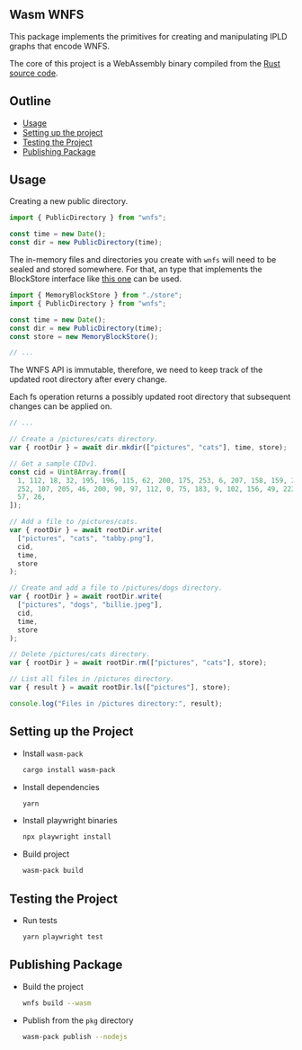 ## Wasm WNFS

This package implements the primitives for creating and manipulating IPLD graphs that encode WNFS.

The core of this project is a WebAssembly binary compiled from the [Rust source code](https://github.com/WebNativeFileSystem/rs-wnfs/tree/main/crates/fs).

## Outline

- [Usage](#usage)
- [Setting up the project](#setting-up-the-project)
- [Testing the Project](#testing-the-project)
- [Publishing Package](#publishing-package)

## Usage

Creating a new public directory.

```js
import { PublicDirectory } from "wnfs";

const time = new Date();
const dir = new PublicDirectory(time);
```

The in-memory files and directories you create with `wnfs` will need to be sealed and stored somewhere. For that, an type that implements the BlockStore interface like [this one](https://github.com/WebNativeFileSystem/rs-wnfs/blob/8bb0fbb457051295f1ed4a4707dc230c04612658/crates/wasm/examples/graph/src/blockstore.ts#L9-L29) can be used.

```js
import { MemoryBlockStore } from "./store";
import { PublicDirectory } from "wnfs";

const time = new Date();
const dir = new PublicDirectory(time);
const store = new MemoryBlockStore();

// ...
```

The WNFS API is immutable, therefore, we need to keep track of the updated root directory after every change.

Each fs operation returns a possibly updated root directory that subsequent changes can be applied on.

```js
// ...

// Create a /pictures/cats directory.
var { rootDir } = await dir.mkdir(["pictures", "cats"], time, store);

// Get a sample CIDv1.
const cid = Uint8Array.from([
  1, 112, 18, 32, 195, 196, 115, 62, 200, 175, 253, 6, 207, 158, 159, 245, 15,
  252, 107, 205, 46, 200, 90, 97, 112, 0, 75, 183, 9, 102, 156, 49, 222, 148,
  57, 26,
]);

// Add a file to /pictures/cats.
var { rootDir } = await rootDir.write(
  ["pictures", "cats", "tabby.png"],
  cid,
  time,
  store
);

// Create and add a file to /pictures/dogs directory.
var { rootDir } = await rootDir.write(
  ["pictures", "dogs", "billie.jpeg"],
  cid,
  time,
  store
);

// Delete /pictures/cats directory.
var { rootDir } = await rootDir.rm(["pictures", "cats"], store);

// List all files in /pictures directory.
var { result } = await rootDir.ls(["pictures"], store);

console.log("Files in /pictures directory:", result);
```

## Setting up the Project

- Install `wasm-pack`

  ```bash
  cargo install wasm-pack
  ```

- Install dependencies

  ```bash
  yarn
  ```

- Install playwright binaries

  ```bash
  npx playwright install
  ```

- Build project

  ```bash
  wasm-pack build
  ```

## Testing the Project

- Run tests

  ```bash
  yarn playwright test
  ```

## Publishing Package

- Build the project

  ```bash
  wnfs build --wasm
  ```

- Publish from the `pkg` directory

  ```bash
  wasm-pack publish --nodejs
  ```
